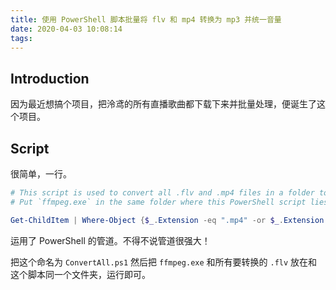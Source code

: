 ```yaml
---
title: 使用 PowerShell 脚本批量将 flv 和 mp4 转换为 mp3 并统一音量
date: 2020-04-03 10:08:14
tags:
---
```


## Introduction

因为最近想搞个项目，把泠鸢的所有直播歌曲都下载下来并批量处理，便诞生了这个项目。

## Script

很简单，一行。

```powershell
# This script is used to convert all .flv and .mp4 files in a folder to .mp3, and automatically adjust volume to ~23 LUFS.
# Put `ffmpeg.exe` in the same folder where this PowerShell script lies in.

Get-ChildItem | Where-Object {$_.Extension -eq ".mp4" -or $_.Extension -eq ".flv"} | ForEach-Object { ./ffmpeg.exe -i $_.Name -af "loudnorm=print_format=summary" -vn -sn -dn -f mp3 -ab 192000 ($_.BaseName + ".mp3")}
```

运用了 PowerShell 的管道。不得不说管道很强大！

把这个命名为 `ConvertAll.ps1` 然后把 `ffmpeg.exe` 和所有要转换的 `.flv` 放在和这个脚本同一个文件夹，运行即可。

